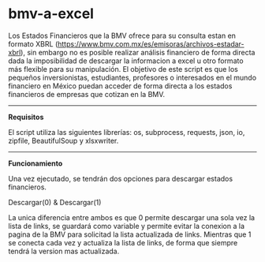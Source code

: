 # bmv-a-excel



Los Estados Financieros que la BMV ofrece para su consulta estan en formato XBRL (https://www.bmv.com.mx/es/emisoras/archivos-estadar-xbrl), sin embargo no es posible realizar análisis financiero de forma directa dada la imposibilidad de descargar la informacion a excel u otro formato más flexible para su manipulación. El objetivo de este script es que los pequeños inversionistas, estudiantes, profesores o interesados en el mundo financiero en México puedan acceder de forma directa a los estados financieros de empresas que cotizan en la BMV.

** **
**Requisitos**

El script utiliza las siguientes librerías: os, subprocess, requests, json, io, zipfile, BeautifulSoup y xlsxwriter.

** **

**Funcionamiento**

Una vez ejecutado, se tendrán dos opciones para descargar estados financieros.

Descargar(0) & Descargar(1)

La unica diferencia entre ambos es que 0 permite descargar una sola vez la lista de links, se guardará como variable y permite evitar la conexion a la pagina de la BMV para solicitad la lista actualizada de links. Mientras que 1 se conecta cada vez y actualiza la lista de links, de forma que siempre tendrá la version mas actualizada.

